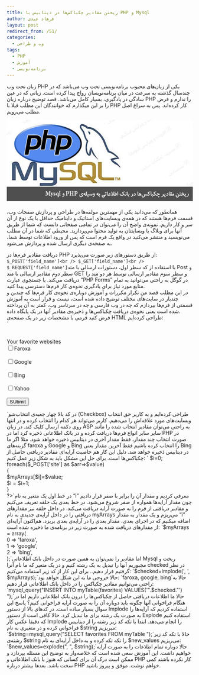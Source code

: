 ```yaml
---
title: ریختن مقادیر چکباکس‌ها در دیتابیس با PHP و Mysql
author: فرهاد عیدی
layout: post
redirect_from: /51/
categories:
  - وب و طراحی
tags:
  - PHP
  - آموزش
  - برنامه‌نویسی
---
```

زبان تحت وب PHP‌ یکی از زبان‌های محبوب برنامه‌نویسی تحت وب می‌باشد که در چندسال گذشته به سرعت در میان برنامه‌نویسان رواج پیدا کرده است. زبانی که در عین سادگی در یادگیری، بسیار کامل می‌باشد. قصد توضیح درباره زبان PHP را ندارم و فرض را بر این میگذارم که خوانندگان این مطلب قبلا با PHP کار کرده‌اند. پس به سراغ اصل مطلب می‌رویم.

<img class="mt-image-center" style="text-align: center; display: block; margin: 0 auto 20px;" alt="how-to-insert-checkbox-values-to-mysql-using-php.jpg" src="/asset/legacy/how-to-insert-checkbox-values-to-mysql-using-php.jpg" width="550" height="220" />همانطور که می‌دانید یکی از مهمترین مولفه‌ها در طراحی و پردازش صفحات وب، قسمت فرم‌ها هستند که در همه‌ی وبسایت‌های استاتیک و داینامیک حداقل با یک نوع از آن سر و کار داریم. نمونه‌ی واضح آن را می‌توان در تمامی صفحاتی دانست که شما از طریق آنها برای وبلاگ یا وبسایتتان به تولید محتوا می‌پردازید. محیطی که شما در آن مطلب می‌نویسید و منتشر می‌کنید در واقع یک فرم است که پس از ورود اطلاعات توسط شما، به صفحه‌ی دیگری ارسال شده و پردازش می‌شود.

<div>
</div>

<!-- more -->

  
دریافت مقادیر فرم‌ها در PHP از طریق دستورهای زیر صورت می‌پذیرد:  
`$_POST['field_name']<br />
$_GET['field_name']<br />
$_REQUEST['field_name']`با استفاده از کد سطر اول، دستورات ارسالی با متد Post و سطر دوم مقادیر ارسالی با متد GET و سطر سوم مقادیر ارسالی توسط هر دو متد را دریافت می‌کند. با جستجوی عبارت &#8220;PHP Forms&#8221; در گوگل به راحتی می‌توانید به تمام منابع مورد نیاز برای یادگیری نحوه‌ی کار فرم‌ها دسترسی پیدا کنید.  
در این مطلب قصد من تکرار مکررات و آموزش دوباره‌ی نحوه‌ی کار فرم‌ها که چندین و چندبار در سایت‌های مختلف توضیح داده شده است، نیست و قرار است به آموزش قسمتی از فرم‌ها بپردازم که چه در وب فارسی و چه در سرتاسر وب، کمتر به آن پرداخته شده است یعنی نحوه‌ی دریافت چکباکس‌ها و ذخیره‌ی مقادیر آنها در یک پایگاه داده.  
فرض کنید فرمی با مشخصات زیر در یک صفحه‌ی HTML طراحی کرده‌ایم:  
`<form method="post" action=""><br />
<label>Your favorite websites</label><br />
<input type="checkbox" name="site[]" value="farxa" />Faroxa <br /><br />
<input type="checkbox" name="site[]" value="google" />Google <br /><br />
<input type="checkbox" name="site[]" value="bing" />Bing <br /><br />
<input type="checkbox" name="site[]" value="yahoo" />Yahoo <br /><br />
<input type="submit" value="SUbmit" /><br />
</form>`در کد بالا چهار جعبه‌ی انتخاب‌شو (Checkbox) طراحی کرده‌ایم و به کاربر حق انتخاب وبسایت‌های مورد علاقه‌اش را می‌دهیم. کاربر می‌تواند هر کدام را انتخاب کرده و در انتها روی دکمه ارسال کلیک کند. در زبان ASP به راحتی می‌توان مقادیر انتخاب شده را مانند سایر سایر انواع فرم‌ها دریافت کرده و در بانک اطلاعاتی ذخیره کرد اما در PHP در صورت انتخاب چند مقدار، فقط مقدار آخری در دیتابیس ذخیره خواهد شود. مثلا اگر ما گزینه‌های faroxa و Google و Bing را انتخاب کرده باشیم فقط آخرین مقدار یعنی Bing در دیتابیس ذخیره خواهد شد. دلیل این کار هم خاصیت آرایه‌ای مقادیر دریافتی حاصل از چکباکس‌ها است. برای حل این مشکل باید به شکل زیر عمل کنیم:  
`<?php<br />
$i=0;<br />
foreach($_POST['site'] as $arr=>$value)<br />
{<br />
$myArrays[$i]=$value;<br />
$i = $i+1;<br />
}<br />
?>`در خط اول یک متغیر به نام &#8220;i&#8221; معرفی کردیم و مقدار آن را برابر با صفر قرار دادیم چون مقدار آرایه‌ها همواره از صفر شروع می‌شود. در خط بعدی یک حلقه تعریف می‌کنیم و مقادیر دریافتی از فرم را به صورت آرایه دریافت می‌کند. در داخل حلقه نیز مقدارهای دریافتی را در داخل آرایه‌ی جدیدی به نام myArrays می‌ریزم و یک مقدار به مقدار &#8220;i&#8221; اضافه میکنیم که در اجرای بعدی، مقدار بعدی را در آرایه‌ی بعدی بریزد. هم‌اکنون آرایه‌ای از مقدارهای دریافت شده به صورت زیر در برنامه‌ی ما ذخیره شده است:  
`$myArrays = array(<br />
0 => 'faroxa',<br />
1 => 'google',<br />
2 => 'bing',<br />
);`اما مقادیر را نمی‌توان به همین صورت در داخل بانک اطلاعاتی Mysql ریخت و مجبوریم آنها را تبدیل به یک رشته کنیم و در یک متغیر که ما نام آنرا checked در نظر گرفتیم قرار دهیم.. برای این کار از کد زیر استفاده می‌کنیم:  
`$checked=implode(', ', $myArrays);`حالا خروجی ما به این شکل خواهد بود:  
`faroxa, google, bing`حالا به راحتی می‌توانیم مقادیر چکباکس را در داخل بانک اطلاعاتی قرار دهیم:  
`mysql_query("INSERT INTO myTable(favorites) VALUES('".$checked."') ");`حالا ما اطلاعات دریافتی حاصل از چکباکس‌ها را درون بانک اطلاعاتی داریم اما در هنگام فراخوانی آنها چگونه باید دوباره آن را به صورت آرایه فراخوانی کنیم؟  
پاسخ این سوال بسیار ساده است. در کدهای بالا از دستور Implode استفاده کردیم که آرایه‌ها را به صورت یک رشته برای ما تبدیل کرد. حالا کافی است از دستور Explode استفاده کنیم که دقیقا عکس کار Implode را انجام می‌دهد.  
ابتدا با تکه کد زیر رشته را از دیتابیس فراخوانی کرده و در متغیری به نام $string میریزیم:  
`$string=mysql_query("SELECT favorites FROM myTable ");`حالا با تکه کد زیر رشته‌ی $string را تکه تکه کرده و به داخل آرایه‌ای به نام $new_values می‌ریزیم:  
`$new_values=explode(", ", $string);`حالا دوباره تمام اطلاعات را به صورت آرایه خواهیم داشت.  
این آموزش سعی شده است که خلاصه‌وار به توضیح این مسئله بپردازد و ممکن است درک آن برای کسانی که هنوز با بانک اطلاعاتی و PHP کار نکرده باشند کمی سخت باشد.  
بعدها بیشتر درباره PHP خواهم نوشت.  
موفق و پیروز باشید.
